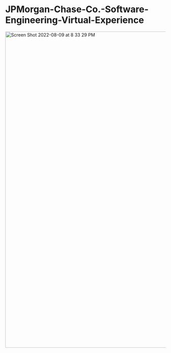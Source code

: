 # JPMorgan-Chase-Co.-Software-Engineering-Virtual-Experience

<img width="996" alt="Screen Shot 2022-08-09 at 8 33 29 PM" src="https://user-images.githubusercontent.com/93716153/183791078-008a5b91-d366-4ff7-8aef-74d76fc0999e.png">
